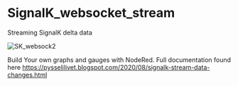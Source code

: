 # SignalK_websocket_stream
Streaming SignalK delta data

![SK_websock2](https://user-images.githubusercontent.com/16189982/89736862-e3b78600-da6c-11ea-9184-9b251d754142.png)

Build Your own graphs and gauges with NodeRed. Full documentation found here https://pysselilivet.blogspot.com/2020/08/signalk-stream-data-changes.html
